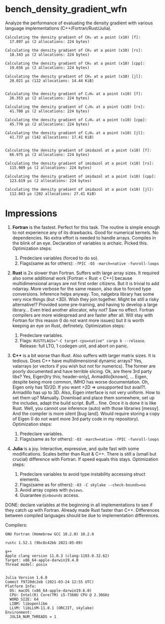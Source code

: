 # bench_density_gradient_wfn

Analyze the performance of evaluating the density gradient
with various language implementations (C++/Fortran/Rust/Julia).

```
Calculating the density gradient of CH₄ at a point (x10) [f]:
  17.897 μs (2 allocations: 224 bytes)

Calculating the density gradient of CH₄ at a point (x10) [rs]:
  18.343 μs (2 allocations: 224 bytes)

Calculating the density gradient of CH₄ at a point (x10) [cpp]:
  19.656 μs (2 allocations: 224 bytes)

Calculating the density gradient of CH₄ at a point (x10) [jl]:
  20.021 μs (122 allocations: 14.44 KiB)


Calculating the density gradient of C₂H₄ at a point (x10) [f]:
  26.353 μs (2 allocations: 224 bytes)

Calculating the density gradient of C₂H₄ at a point (x10) [rs]:
  41.708 μs (2 allocations: 224 bytes)

Calculating the density gradient of C₂H₄ at a point (x10) [cpp]:
  45.770 μs (2 allocations: 224 bytes)

Calculating the density gradient of C₂H₄ at a point (x10) [jl]:
  41.737 μs (142 allocations: 17.41 KiB)


Calculating the density gradient of imidazol at a point (x10) [f]:
  66.975 μs (2 allocations: 224 bytes)

Calculating the density gradient of imidazol at a point (x10) [rs]:
  115.989 μs (2 allocations: 224 bytes)

Calculating the density gradient of imidazol at a point (x10) [cpp]:
  123.619 μs (2 allocations: 224 bytes)

Calculating the density gradient of imidazol at a point (x10) [jl]:
  112.843 μs (202 allocations: 27.41 KiB)

```


Impressions
===========

1. **Fortran** is the fastest. Perfect for this task. The routine is simple
   enough to not experience any of its drawbacks. Good for numerical kernels.
   No dependencies. No extra effort is needed to handle arrays. Compiles in the
   blink of an eye. Declaration of variables is archaic. Picked this.
   Optimization steps:
   1. Predeclare variables (forced to do so).
   2. Flags(same as for others): `-fPIC -O3 -march=native -funroll-loops`

3. **Rust** is 2x slower than Fortran. Suffers with large array sizes.
   It required also some additional work [Fortran < Rust < C++]
   because multidimensional arrays are not first
   order citizens. But it is trivial to add ndarray.
   More verbose for the same reason, also due
   to forced type conversions. Inference helps anyway.
   Too, nalgebra library has some very nice things (but <3D).
   Wish they join together. Might be still a risky alternative!?
   Provided some pre-training, and having to develop a large library...
   Even tried another allocator, why not? Saw no effect.
   Fortran compilers are more widespread and are faster after all.
   Will stay with Fortran for this reason (I do not want more issues)
   but it is worth keeping an eye on Rust, definetely.
   Optimization steps:
   1. Predeclare variables.
   2. Flags: `RUSTFLAGS="-C target-cpu=native" cargo b --release`.
      Release: full LTO, 1 codegen unit, and abort on panic.

2. **C++** is a bit worse than Rust.
    Also suffers with larger matrix sizes. It is tedious.
    Does C++ have multidimensional dynamic arrays? Yes,
    valarrays (or vectors if you wish but not for numerics).
    The former are poorly documented and have terrible slicing.
    Ok, are there 3rd party libs? Yes, Eigen[try this; header-only], Armadillo[known], ...
    Eigen, despite being more common, IMHO has worse documentation.
    Oh, Eigen only has 1D/2D. If you want >2D => unsupported but avail?!.
    Armadillo has up to 3D. Also, Eigen interface is not very uniform.
    How to set them up? Manually. Download and place them somewhere,
    set up the includes, adapt the build script. Buff... fine. Once it is
    done it is like Rust. Well, you cannot use inference (auto)
    with those libraries [messy]. And the compiler is more silent [bug land].
    Would require storing a copy of Eigen (I do not want more 3rd party
    code in my repository).
    Optimization steps:
    1. Predeclare variables.
    2. Flags(same as for others): `-O3 -march=native -fPIC -funroll-loops`

4. **Julia** is a joy. Interactive, expressive, and quite fast with some modifications.
    Scales better than Rust & C++. There is still a (small but crucial) difference with Fortran.
    If speed equals this stays.
    Optimization steps:
    1. Predeclare variables to avoid type instability accessing struct elements.
    2. Flags(same as for others): `-O3 -C skylake --check-bounds=no`
    3. Avoid array copies with `@views`.
    4. Guarantee `@inbounds` access.


DONE: declare variables at the beginning in all implementations
      to see if they catch up with Fortran.
      Already made Rust faster than C++. Differences between 
      compiled languages should be due to implementation differences.

Compilers:
```
GNU Fortran (Homebrew GCC 10.2.0) 10.2.0

rustc 1.52.1 (9bc8c42bb 2021-05-09)

g++
Apple clang version 11.0.3 (clang-1103.0.32.62)
Target: x86_64-apple-darwin19.4.0
Thread model: posix


Julia Version 1.6.0
Commit f9720dc2eb (2021-03-24 12:55 UTC)
Platform Info:
  OS: macOS (x86_64-apple-darwin19.6.0)
  CPU: Intel(R) Core(TM) i5-7360U CPU @ 2.30GHz
  WORD_SIZE: 64
  LIBM: libopenlibm
  LLVM: libLLVM-11.0.1 (ORCJIT, skylake)
Environment:
  JULIA_NUM_THREADS = 1

```
